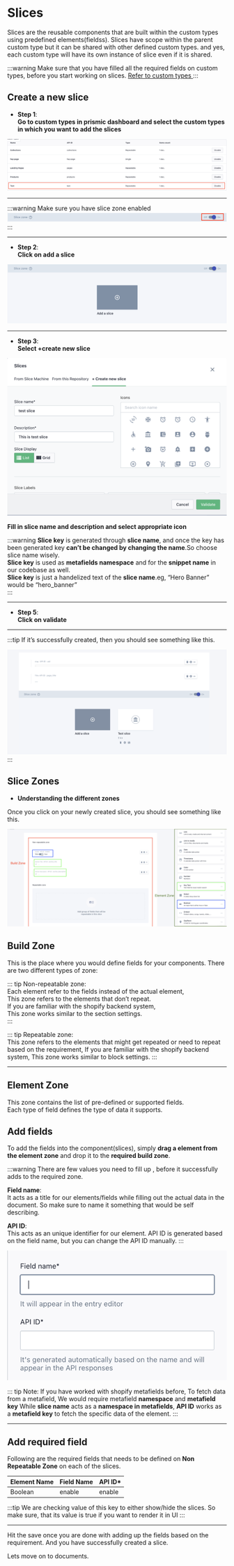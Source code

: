# Slices
Slices are the  reusable components that are built within the custom types using predefined elements(fieldss). 
Slices have scope within the parent custom type but it can be shared with other defined custom types.
and yes, each custom type will have its own instance of slice even if it is shared.

:::warning
Make sure that you have filled all the required fields on custom types, before you start working on slices.
<a href="./custom-types.html#customize-custom-types" class="green-link">
Refer to custom types
</a>
:::

## Create a new slice

<div class="block-space"></div>

* **Step 1**:  
**Go to custom types in prismic dashboard and select the custom types in which you want to add the slices**

<img src='../public/select-custom-types.png' />

<div class="block-space"></div>

-----

:::warning 
Make sure you have slice zone enabled
<img src='../public/slice-zone.png' />
:::

<div class="block-space"></div>

----

* **Step 2**:  
**Click on add a slice**

<img src='../public/add-slice.png' />

<div class="block-space"></div>

----

* **Step 3**:  
**Select +create new slice**

<img src='../public/create-slice.png' />

<div class="block-space"></div>

**Fill in slice name and description and select appropriate icon**

:::warning
**Slice key** is generated through **slice name**, and once the key has been generated key **can’t be changed by changing the name**.So choose slice name wisely.  
**Slice key** is used as **metafields namespace** and for the **snippet name** in our codebase as well.  
**Slice key** is just a handelized text of the **slice name**.eg, “Hero Banner” would be “hero_banner”   
:::

<div class="block-space"></div>

----

* **Step 5**:  
**Click on validate**

<div class="block-space"></div>

----

:::tip
If it’s successfully created, then you should see something like this.

<img src="../public/slice-created.png" />
:::
<div class="block-space"></div>

## Slice Zones

<div class="block-space"></div>

*  **Understanding the different zones**  

Once you click on your newly created slice, you should see something like this.

<div class="block-space"></div>

<img src='../public/slice-zone-type.png' />

<div class="block-space"></div>

## **Build Zone**
This is the place where you would define fields for your components.
There are two different types of zone: 

::: tip Non-repeatable zone:   
 Each element refer to the fields instead of the actual element,   
This zone refers to the elements that don’t repeat.  
If you are familiar with the shopify backend system,   
This zone works similar to the section settings.  
:::

::: tip Repeatable zone:  
This zone refers to the elements that might get repeated or need to repeat based on the requirement,
If you are familiar with the shopify backend system,
This zone works similar to block settings.
:::

<div class="block-space"></div>

-----

## **Element Zone**
This zone contains the list of pre-defined or supported fields.   
Each type of field defines the type of data it supports.  

## Add fields

To add the fields into the component(slices), simply **drag a element from the element zone** and drop it to the **required build zone**.   

:::warning 
There are few values you need to fill up , before it successfully adds to the required zone.  

 **Field name**:    
  It acts as a title for our elements/fields while filling out the actual data in the document. So make sure to name it something that would be self describing.

**API ID**:  
 This acts as an unique identifier for our element. API ID  is generated based on the field name, but you can change the API ID manually. 
:::

<img src="../public/element-fields.png" />

::: tip Note: 
If you have worked with shopify metafields before,
To fetch data from a metafield, We would require metafield **namespace** and **metafield key**
While **slice name** acts as a **namespace in metafields**, **API ID** works as a **metafield key** to fetch the specific data of the element. 
:::

<div class="block-space"></div>

-----


## Add required field  

Following are the required fields that needs to be defined on **Non Repeatable Zone** on each of the slices. 

|      Element  Name    |        Field Name    |     API ID*           |                            
| --------------------- | ---------------------| --------------------- |
|           Boolean     |          enable      |      enable           |


:::tip 
 We are checking value of this key to either show/hide the slices. So make sure, that its value is true if you want to render it in UI
:::

<div class="block-space"></div>

-----

Hit the save once you are done with adding up the fields based on the requirement.
And you have successfully created a slice.

Lets move on to documents.